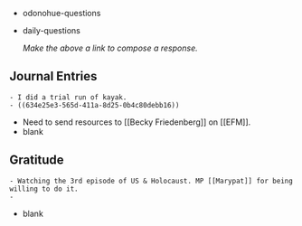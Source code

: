 - odonohue-questions
- daily-questions
  
  *Make the above a link to compose a response.*
## Journal Entries
	- I did a trial run of kayak.
	- ((634e25e3-565d-411a-8d25-0b4c80debb16))
- Need to send resources to [[Becky Friedenberg]] on [[EFM]].
- blank
## Gratitude
	- Watching the 3rd episode of US & Holocaust. MP [[Marypat]] for being willing to do it.
	-
- blank